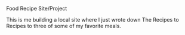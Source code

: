 Food Recipe Site/Project

This is me building a local site where I just wrote down The Recipes to Recipes to three of some of my favorite meals.
